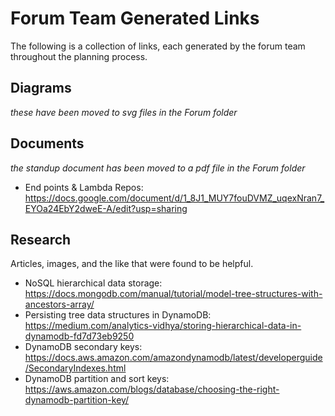 # Forum Team Generated Links

The following is a collection of links, each generated by the forum team throughout the planning process.

## Diagrams

*these have been moved to svg files in the Forum folder*

## Documents

*the standup document has been moved to a pdf file in the Forum folder*
* End points & Lambda Repos: https://docs.google.com/document/d/1_8J1_MUY7fouDVMZ_uqexNran7_EYOa24EbY2dweE-A/edit?usp=sharing


## Research

Articles, images, and the like that were found to be helpful.
* NoSQL hierarchical data storage: https://docs.mongodb.com/manual/tutorial/model-tree-structures-with-ancestors-array/
* Persisting tree data structures in DynamoDB: https://medium.com/analytics-vidhya/storing-hierarchical-data-in-dynamodb-fd7d73eb9250
* DynamoDB secondary keys: https://docs.aws.amazon.com/amazondynamodb/latest/developerguide/SecondaryIndexes.html
* DynamoDB partition and sort keys: https://aws.amazon.com/blogs/database/choosing-the-right-dynamodb-partition-key/
